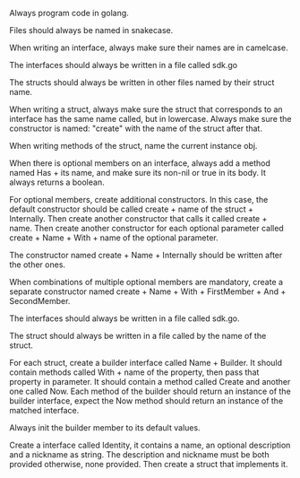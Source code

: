 Always program code in golang.

Files should always be named in snakecase.

When writing an interface, always make sure their names are in camelcase.

The interfaces should always be written in a file called sdk.go

The structs should always be written in other files named by their struct name.

When writing a struct, always make sure the struct that corresponds to an interface has the same name called, but in lowercase. Always make sure the constructor is named: "create" with the name of the struct after that.

When writing methods of the struct, name the current instance obj.

When there is optional members on an interface, always add a method named Has + its name, and make sure its non-nil or true in its body.  It always returns a boolean.

For optional members, create additional constructors.  In this case, the default constructor should be called create + name of the struct + Internally.  Then create another constructor that calls it called create + name.  Then create another constructor for each optional parameter called create + Name + With + name of the optional parameter.

The constructor named create + Name + Internally should be written after the other ones.

When combinations of multiple optional members are mandatory, create a separate constructor named create + Name + With + FirstMember + And + SecondMember.

The interfaces should always be written in a file called sdk.go.

The struct should always be written in a file called by the name of the struct.

For each struct, create a builder interface called Name + Builder.  It should contain methods called With + name of the property, then pass that property in parameter.  It should contain a method called Create and another one called Now.  Each method of the builder should return an instance of the builder interface, expect the Now method should return an instance of the matched interface.

Always init the builder member to its default values.

Create a interface called Identity, it contains a name, an optional description and a nickname as string.  The description and nickname must be both provided otherwise, none provided. Then create a struct that implements it.